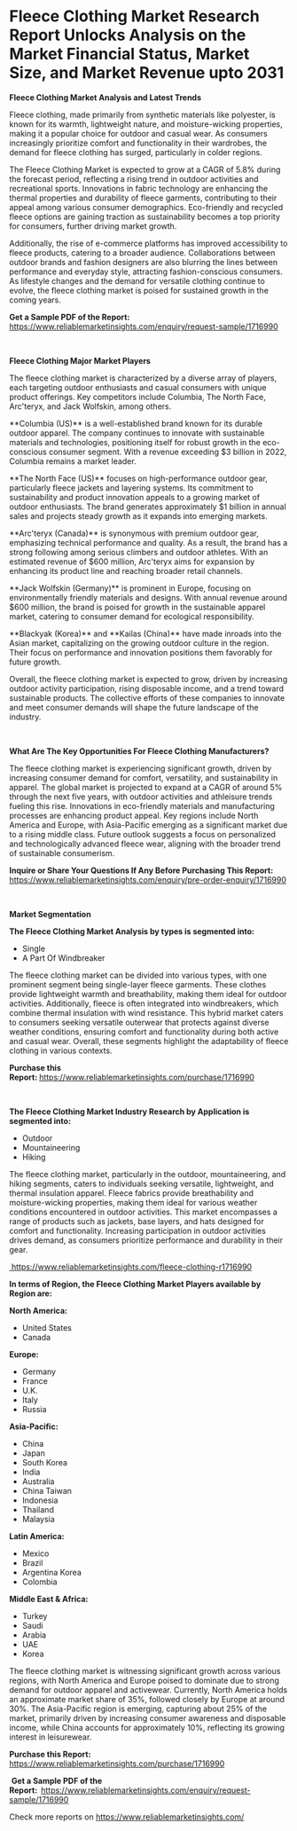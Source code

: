 <p><h1>Fleece Clothing Market Research Report Unlocks Analysis on the Market Financial Status, Market Size, and Market Revenue upto 2031</h1></p><p><strong>Fleece Clothing Market Analysis and Latest Trends</strong></p>
<p><p>Fleece clothing, made primarily from synthetic materials like polyester, is known for its warmth, lightweight nature, and moisture-wicking properties, making it a popular choice for outdoor and casual wear. As consumers increasingly prioritize comfort and functionality in their wardrobes, the demand for fleece clothing has surged, particularly in colder regions.</p><p>The Fleece Clothing Market is expected to grow at a CAGR of 5.8% during the forecast period, reflecting a rising trend in outdoor activities and recreational sports. Innovations in fabric technology are enhancing the thermal properties and durability of fleece garments, contributing to their appeal among various consumer demographics. Eco-friendly and recycled fleece options are gaining traction as sustainability becomes a top priority for consumers, further driving market growth.</p><p>Additionally, the rise of e-commerce platforms has improved accessibility to fleece products, catering to a broader audience. Collaborations between outdoor brands and fashion designers are also blurring the lines between performance and everyday style, attracting fashion-conscious consumers. As lifestyle changes and the demand for versatile clothing continue to evolve, the fleece clothing market is poised for sustained growth in the coming years.</p></p>
<p><strong>Get a Sample PDF of the Report:&nbsp;</strong> <a href="https://www.reliablemarketinsights.com/enquiry/request-sample/1716990?utm_campaign=1938&utm_medium=2&utm_source=Github&utm_content=ia&utm_term=28122024&utm_id=fleece-clothing">https://www.reliablemarketinsights.com/enquiry/request-sample/1716990</a></p>
<p>&nbsp;</p>
<p><strong>Fleece Clothing Major Market Players</strong></p>
<p><p>The fleece clothing market is characterized by a diverse array of players, each targeting outdoor enthusiasts and casual consumers with unique product offerings. Key competitors include Columbia, The North Face, Arc'teryx, and Jack Wolfskin, among others.</p><p>**Columbia (US)** is a well-established brand known for its durable outdoor apparel. The company continues to innovate with sustainable materials and technologies, positioning itself for robust growth in the eco-conscious consumer segment. With a revenue exceeding $3 billion in 2022, Columbia remains a market leader.</p><p>**The North Face (US)** focuses on high-performance outdoor gear, particularly fleece jackets and layering systems. Its commitment to sustainability and product innovation appeals to a growing market of outdoor enthusiasts. The brand generates approximately $1 billion in annual sales and projects steady growth as it expands into emerging markets.</p><p>**Arc'teryx (Canada)** is synonymous with premium outdoor gear, emphasizing technical performance and quality. As a result, the brand has a strong following among serious climbers and outdoor athletes. With an estimated revenue of $600 million, Arc'teryx aims for expansion by enhancing its product line and reaching broader retail channels.</p><p>**Jack Wolfskin (Germany)** is prominent in Europe, focusing on environmentally friendly materials and designs. With annual revenue around $600 million, the brand is poised for growth in the sustainable apparel market, catering to consumer demand for ecological responsibility.</p><p>**Blackyak (Korea)** and **Kailas (China)** have made inroads into the Asian market, capitalizing on the growing outdoor culture in the region. Their focus on performance and innovation positions them favorably for future growth.</p><p>Overall, the fleece clothing market is expected to grow, driven by increasing outdoor activity participation, rising disposable income, and a trend toward sustainable products. The collective efforts of these companies to innovate and meet consumer demands will shape the future landscape of the industry.</p></p>
<p>&nbsp;</p>
<p><strong>What Are The Key Opportunities For Fleece Clothing Manufacturers?</strong></p>
<p><p>The fleece clothing market is experiencing significant growth, driven by increasing consumer demand for comfort, versatility, and sustainability in apparel. The global market is projected to expand at a CAGR of around 5% through the next five years, with outdoor activities and athleisure trends fueling this rise. Innovations in eco-friendly materials and manufacturing processes are enhancing product appeal. Key regions include North America and Europe, with Asia-Pacific emerging as a significant market due to a rising middle class. Future outlook suggests a focus on personalized and technologically advanced fleece wear, aligning with the broader trend of sustainable consumerism.</p></p>
<p><strong>Inquire or Share Your Questions If Any Before Purchasing This Report:</strong> <a href="https://www.reliablemarketinsights.com/enquiry/pre-order-enquiry/1716990?utm_campaign=1938&utm_medium=2&utm_source=Github&utm_content=ia&utm_term=28122024&utm_id=fleece-clothing">https://www.reliablemarketinsights.com/enquiry/pre-order-enquiry/1716990</a></p>
<p>&nbsp;</p>
<p><strong>Market Segmentation</strong></p>
<p><strong>The Fleece Clothing Market Analysis by types is segmented into:</strong></p>
<p><ul><li>Single</li><li>A Part Of Windbreaker</li></ul></p>
<p><p>The fleece clothing market can be divided into various types, with one prominent segment being single-layer fleece garments. These clothes provide lightweight warmth and breathability, making them ideal for outdoor activities. Additionally, fleece is often integrated into windbreakers, which combine thermal insulation with wind resistance. This hybrid market caters to consumers seeking versatile outerwear that protects against diverse weather conditions, ensuring comfort and functionality during both active and casual wear. Overall, these segments highlight the adaptability of fleece clothing in various contexts.</p></p>
<p><strong>Purchase this Report:&nbsp;</strong><a href="https://www.reliablemarketinsights.com/purchase/1716990?utm_campaign=1938&utm_medium=2&utm_source=Github&utm_content=ia&utm_term=28122024&utm_id=fleece-clothing">https://www.reliablemarketinsights.com/purchase/1716990</a></p>
<p>&nbsp;</p>
<p><strong>The Fleece Clothing Market Industry Research by Application is segmented into:</strong></p>
<p><ul><li>Outdoor</li><li>Mountaineering</li><li>Hiking</li></ul></p>
<p><p>The fleece clothing market, particularly in the outdoor, mountaineering, and hiking segments, caters to individuals seeking versatile, lightweight, and thermal insulation apparel. Fleece fabrics provide breathability and moisture-wicking properties, making them ideal for various weather conditions encountered in outdoor activities. This market encompasses a range of products such as jackets, base layers, and hats designed for comfort and functionality. Increasing participation in outdoor activities drives demand, as consumers prioritize performance and durability in their gear.</p></p>
<p><a href="https://www.reliablemarketinsights.com/fleece-clothing-r1716990?utm_campaign=1938&utm_medium=2&utm_source=Github&utm_content=ia&utm_term=28122024&utm_id=fleece-clothing">&nbsp;https://www.reliablemarketinsights.com/fleece-clothing-r1716990</a></p>
<p><strong>In terms of Region, the Fleece Clothing Market Players available by Region are:</strong></p>
<p>
    <p> <strong> North America: </strong>
        <ul>
            <li>United States</li>
            <li>Canada</li>
        </ul>
        </p> 
    <p> <strong> Europe: </strong>
        <ul>
            <li>Germany</li>
            <li>France</li>
            <li>U.K.</li>
            <li>Italy</li>
            <li>Russia</li>
        </ul>
        </p> 
    <p> <strong> Asia-Pacific: </strong>
        <ul>
            <li>China</li>
            <li>Japan</li>
            <li>South Korea</li>
            <li>India</li>
            <li>Australia</li>
            <li>China Taiwan</li>
            <li>Indonesia</li>
            <li>Thailand</li>
            <li>Malaysia</li>
        </ul>
        </p> 
    <p> <strong> Latin America: </strong>
        <ul>
            <li>Mexico</li>
            <li>Brazil</li>
            <li>Argentina Korea</li>
            <li>Colombia</li>
        </ul>
        </p> 
    <p> <strong> Middle East & Africa: </strong>
        <ul>
            <li>Turkey</li>
            <li>Saudi</li>
            <li>Arabia</li>
            <li>UAE</li>
            <li>Korea</li>
        </ul>
    </p>
    </p>
<p><p>The fleece clothing market is witnessing significant growth across various regions, with North America and Europe poised to dominate due to strong demand for outdoor apparel and activewear. Currently, North America holds an approximate market share of 35%, followed closely by Europe at around 30%. The Asia-Pacific region is emerging, capturing about 25% of the market, primarily driven by increasing consumer awareness and disposable income, while China accounts for approximately 10%, reflecting its growing interest in leisurewear.</p></p>
<p><strong>Purchase this Report: </strong><a href="https://www.reliablemarketinsights.com/purchase/1716990?utm_campaign=1938&utm_medium=2&utm_source=Github&utm_content=ia&utm_term=28122024&utm_id=fleece-clothing">https://www.reliablemarketinsights.com/purchase/1716990</a></p>
<p>&nbsp;<strong>Get a Sample PDF of the Report:&nbsp;&nbsp;</strong><a href="https://www.reliablemarketinsights.com/enquiry/request-sample/1716990?utm_campaign=1938&utm_medium=2&utm_source=Github&utm_content=ia&utm_term=28122024&utm_id=fleece-clothing">https://www.reliablemarketinsights.com/enquiry/request-sample/1716990</a></p>
<p><strong></strong></p>
<p>Check more reports on <a href="https://www.reliablemarketinsights.com/?utm_campaign=1938&utm_medium=2&utm_source=Github&utm_content=ia&utm_term=28122024&utm_id=fleece-clothing">https://www.reliablemarketinsights.com/</a></p>